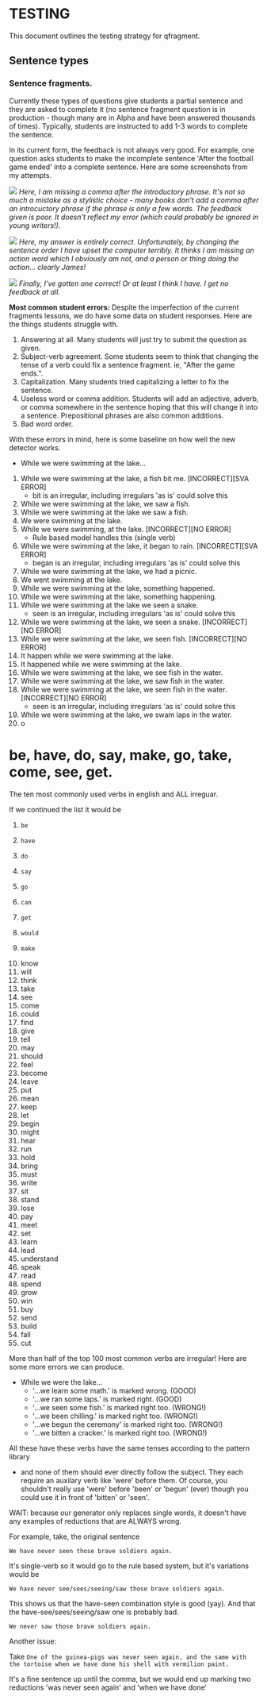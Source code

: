 # TESTING

This document outlines the testing strategy for qfragment.


## Sentence types

### Sentence fragments.

Currently these types of questions give students a partial sentence and they are
asked to complete it (no sentence fragment question is in production - though
many are in Alpha and have been answered thousands of times). Typically,
students are instructed to add 1-3 words to complete the sentence.

In its current form, the feedback is not always very good. For example, one
question asks students to make the incomplete sentence 'After the football game
ended' into a complete sentence.  Here are some screenshots from my attempts.


![](photos/correct-marked-wrong-comma-missing.png)
*Here, I am missing a comma after the introductory phrase.  It's not so much a
mistake as a stylistic choice - many books don't add a comma after an
introcuctory phrase if the phrase is only a few words. The feedback given is
poor.  It doesn't reflect my error (which could probably be ignored in young
writers!).*

![](photos/correct-marked-wrong.png)
*Here, my answer is entirely correct. Unfortunately, by changing the sentence
order I have upset the computer terribly.  It thinks I am missing an action word
which I obviously am not, and a person or thing doing the action... clearly
James!*

![](photos/correct-feedback.png)
*Finally, I've gotten one correct! Or at least I think I have.  I get no
feedback at all.*


**Most common student errors:** Despite the imperfection of the current fragments
lessons, we do have some data on student responses.  Here are the things
students struggle with.

 1. Answering at all.  Many students will just try to submit the question as
   given.
 2. Subject-verb agreement. Some students seem to think that changing the tense
    of a verb could fix a sentence fragment.  ie, "After the game ends.".
 3. Capitalization. Many students tried capitalizing a letter to fix the
    sentence.
 4. Useless word or comma addition.  Students will add an adjective, adverb, or
    comma somewhere in the sentence hoping that this will change it into a
    sentence. Prepositional phrases are also common additions.
 5. Bad word order. 
   

With these errors in mind, here is some baseline on how well the new detector
works.

 * While we were swimming at the lake...
  1. While we were swimming at the lake, a fish bit me. [INCORRECT][SVA ERROR]
      - bit is an irregular, including irregulars 'as is' could solve this
  2. While we were swimming at the lake, we saw a fish.
  3. While we were swimming at the lake we saw a fish.
  4. We were swimming at the lake.
  5. While we were swimming, at the lake. [INCORRECT][NO ERROR]
      - Rule based model handles this (single verb)
  6. While we were swimming at the lake, it began to rain. [INCORRECT][SVA ERROR]
      - began is an irregular, including irregulars 'as is' could solve this
  7. While we were swimming at the lake, we had a picnic.
  8. We went swimming at the lake.
  9. While we were swimming at the lake, something happened.
  10. While we were swimming at the lake, something happening.
  11. While we were swimming at the lake we seen a snake.
      - seen is an irregular, including irregulars 'as is' could solve this
  12. While we were swimming at the lake, we seen a snake. [INCORRECT][NO ERROR]
  13. While we were swimming at the lake, we seen fish. [INCORRECT][NO ERROR]
  14. It happen while we were swimming at the lake.
  15. It happened while we were swimming at the lake.
  16. While we were swimming at the lake, we see fish in the water.
  17. While we were swimming at the lake, we saw fish in the water.
  18. While we were swimming at the lake, we seen fish in the water. [INCORRECT][NO ERROR]
      - seen is an irregular, including irregulars 'as is' could solve this
  19. While we were swimming at the lake, we swam laps in the water.
  20. o

# be, have, do, say, make, go, take, come, see, get.

The ten most commonly used verbs in english and ALL irreguar.

If we continued the list it would be

  1.     be
  2.     have
  3.     do
  4.     say
  5.     go
  6.     can
  7.     get
  8.     would
  9.     make
  10.    know
  11.    will
  12.    think
  13.    take
  14.    see
  15.    come
  16.    could
  20.    find
  21.    give
  22.    tell
  24.    may
  25.    should
  30.    feel
  31.    become
  32.    leave
  33.    put
  34.    mean
  35.    keep
  36.    let
  37.    begin
  43.    might
  45.    hear
  47.    run
  52.    hold
  53.    bring
  55.    must
  56.    write
  58.    sit
  59.    stand
  60.    lose
  61.    pay
  62.    meet
  65.    set
  66.    learn
  68.    lead
  69.    understand
  74.    speak
  75.    read
  78.    spend
  79.    grow
  82.    win
  88.    buy
  92.    send
  94.    build
  96.    fall
  97.    cut

More than half of the top 100 most common verbs are irregular! Here are some
more errors we can produce.

* While we were the lake...
  - '...we learn some math.' is marked wrong.  (GOOD) 
  - '...we ran some laps.' is marked right. (GOOD)
  - '...we seen some fish.' is marked right too. (WRONG!)
  - '...we been chilling.' is marked right too. (WRONG!)
  - '...we begun the ceremony' is marked right too. (WRONG!)
  - '...we bitten a cracker.' is marked right too. (WRONG!)
  
All these have these verbs have the same tenses according to the pattern library
- and none of them should ever directly follow the subject.  They each require
an auxilary verb like 'were' before them. Of course, you shouldn't really use
'were' before 'been' or 'begun' (ever) though you could use it in front of
'bitten' or 'seen'.

WAIT: because our generator only replaces single words, it doesn't have any
examples of reductions that are ALWAYS wrong. 

For example, take, the original sentence

`We have never seen those brave soldiers again.`

It's single-verb so it would go to the rule based system, but it's variations
would be

`We have never see/sees/seeing/saw those brave soldiers again.`

This shows us that the have-seen combination style is good (yay). And that the
have-see/sees/seeing/saw one is probably bad.


`We never saw those brave soldiers again.`


Another issue: 

Take
`One of the guinea-pigs was never seen again, and the same with the tortoise
when we have done his shell with vermilion paint.`

It's a fine sentence up until the comma, but we would end up marking two
reductions 'was never seen again' and 'when we have done'








































